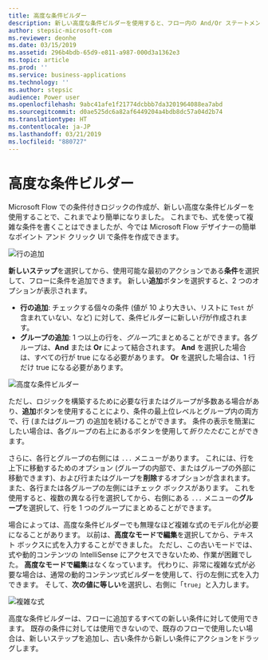 ```yaml
---
title: 高度な条件ビルダー
description: 新しい高度な条件ビルダーを使用すると、フロー内の And/Or ステートメントに基づいて条件付きロジックを作成できます。
author: stepsic-microsoft-com
ms.reviewer: deonhe
ms.date: 03/15/2019
ms.assetid: 296b4bdb-65d9-e811-a987-000d3a1362e3
ms.topic: article
ms.prod: ''
ms.service: business-applications
ms.technology: ''
ms.author: stepsic
audience: Power user
ms.openlocfilehash: 9abc41afe1f21774dcbbb7da3201964088ea7abd
ms.sourcegitcommit: d0ae525dc6a82af6449204a4bdb8dc57a04d2b74
ms.translationtype: HT
ms.contentlocale: ja-JP
ms.lasthandoff: 03/21/2019
ms.locfileid: "880727"
---
```

# <a name="advanced-condition-builder"></a>高度な条件ビルダー




Microsoft Flow での条件付きロジックの作成が、新しい高度な条件ビルダーを使用することで、これまでより簡単になりました。 これまでも、式を使って複雑な条件を書くことはできましたが、今では Microsoft Flow デザイナーの簡単なポイント アンド クリック UI で条件を作成できます。 

![行の追加](media/advanced_condition_builder_01.png "行の追加")

**新しいステップ**を選択してから、使用可能な最初のアクションである**条件**を選択して、フローに条件を追加できます。 新しい**追加**ボタンを選択すると、2 つのオプションが表示されます。

- **行の追加**: チェックする個々の条件 (値が 10 より大きい、リストに `Test` が含まれていない、など) に対して、条件ビルダーに新しい*行*が作成されます。
- **グループの追加**: 1 つ以上の行を、*グループ*にまとめることができます。各グループは、**And** または **Or** によって結合されます。 **And** を選択した場合は、すべての行が true になる必要があります。 **Or** を選択した場合は、1 行だけ true になる必要があります。

![高度な条件ビルダー](media/advanced_condition_builder_02.png "高度な条件ビルダー")

ただし、ロジックを構築するために必要な行またはグループが多数ある場合があり、**追加**ボタンを使用することにより、条件の最上位レベルとグループ内の両方で、行 (またはグループ) の追加を続けることができます。 条件の表示を簡潔にしたい場合は、各グループの右上にあるボタンを使用して*折りたたむ*ことができます。

さらに、各行とグループの右側には `...` メニューがあります。 これには、行を上下に移動するためのオプション (グループの内部で、またはグループの外部に移動できます)、および行またはグループを**削除**するオプションが含まれます。 また、各行または各グループの左側にはチェック ボックスがあります。 これを使用すると、複数の異なる行を選択してから、右側にある `...` メニューの**グループ**を選択して、行を 1 つのグループにまとめることができます。

場合によっては、高度な条件ビルダーでも無理なほど複雑な式のモデル化が必要になることがあります。 以前は、**高度なモードで編集**を選択してから、テキスト ボックスに式を入力することができました。 ただし、この古いモードでは、式や動的コンテンツの IntelliSense にアクセスできないため、作業が困難でした。 **高度なモードで編集**はなくなっています。 代わりに、非常に複雑な式が必要な場合は、通常の動的コンテンツ式ビルダーを使用して、行の左側に式を入力できます。 そして、**次の値に等しい**を選択し、右側に「`true`」と入力します。

![複雑な式](media/advanced_condition_builder_03.png "複雑な式")

高度な条件ビルダーは、フローに追加するすべての新しい条件に対して使用できます。 既存の条件に対しては使用できないので、既存のフローで使用したい場合は、新しいステップを追加し、古い条件から新しい条件にアクションをドラッグします。